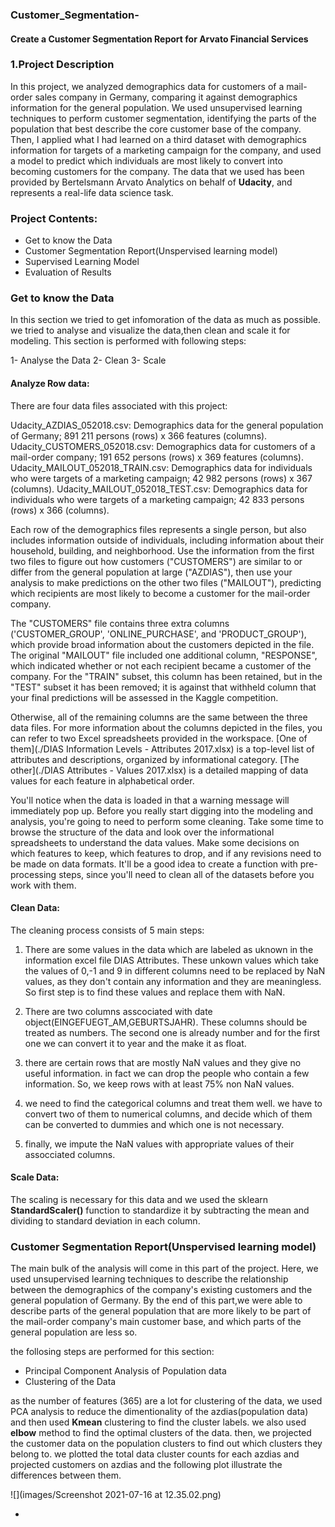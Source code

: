 ### Customer_Segmentation-

#### Create a Customer Segmentation Report for Arvato Financial Services


### 1.Project Description

In this project, we  analyzed demographics data for customers of a mail-order sales company in Germany, comparing it against demographics information for the general population. We used unsupervised learning techniques to perform customer segmentation, identifying the parts of the population that best describe the core customer base of the company. Then, I applied what I had learned on a third dataset with demographics information for targets of a marketing campaign for the company, and used a model to predict which individuals are most likely to convert into becoming customers for the company. The data that  we used has been provided by  Bertelsmann Arvato Analytics on behalf of **Udacity**, and represents a real-life data science task.

### Project Contents:

- Get to know the Data
- Customer Segmentation Report(Unspervised learning model)
- Supervised Learning Model
- Evaluation of Results

###  Get to know the Data
In this section we tried to get infomoration of the data as much as possible. we tried to analyse and visualize the data,then clean and scale it for modeling. 
This section is performed with following steps:

1- Analyse the Data
2- Clean 
3- Scale

#### Analyze Row data:

There are four data files associated with this project:

Udacity_AZDIAS_052018.csv: Demographics data for the general population of Germany; 891 211 persons (rows) x 366 features (columns).
Udacity_CUSTOMERS_052018.csv: Demographics data for customers of a mail-order company; 191 652 persons (rows) x 369 features (columns).
Udacity_MAILOUT_052018_TRAIN.csv: Demographics data for individuals who were targets of a marketing campaign; 42 982 persons (rows) x 367 (columns).
Udacity_MAILOUT_052018_TEST.csv: Demographics data for individuals who were targets of a marketing campaign; 42 833 persons (rows) x 366 (columns).

Each row of the demographics files represents a single person, but also includes information outside of individuals, including information about their household, building, and neighborhood. Use the information from the first two files to figure out how customers ("CUSTOMERS") are similar to or differ from the general population at large ("AZDIAS"), then use your analysis to make predictions on the other two files ("MAILOUT"), predicting which recipients are most likely to become a customer for the mail-order company.

The "CUSTOMERS" file contains three extra columns ('CUSTOMER_GROUP', 'ONLINE_PURCHASE', and 'PRODUCT_GROUP'), which provide broad information about the customers depicted in the file. The original "MAILOUT" file included one additional column, "RESPONSE", which indicated whether or not each recipient became a customer of the company. For the "TRAIN" subset, this column has been retained, but in the "TEST" subset it has been removed; it is against that withheld column that your final predictions will be assessed in the Kaggle competition.

Otherwise, all of the remaining columns are the same between the three data files. For more information about the columns depicted in the files, you can refer to two Excel spreadsheets provided in the workspace. [One of them](./DIAS Information Levels - Attributes 2017.xlsx) is a top-level list of attributes and descriptions, organized by informational category. [The other](./DIAS Attributes - Values 2017.xlsx) is a detailed mapping of data values for each feature in alphabetical order.


You'll notice when the data is loaded in that a warning message will immediately pop up. Before you really start digging into the modeling and analysis, you're going to need to perform some cleaning. Take some time to browse the structure of the data and look over the informational spreadsheets to understand the data values. Make some decisions on which features to keep, which features to drop, and if any revisions need to be made on data formats. It'll be a good idea to create a function with pre-processing steps, since you'll need to clean all of the datasets before you work with them.

#### Clean Data:

The cleaning process consists of 5 main steps:

1. There are some values in the data which are labeled as uknown in the information excel file DIAS Attributes. These unkown values which take the values of 0,-1 and 9 in different columns need to be replaced by NaN values, as they don't contain any information and they are meaningless. So first step is to find these values and replace them with NaN.

2. There are two columns asscociated with date object(EINGEFUEGT_AM,GEBURTSJAHR). These columns should be treated as numbers. The second one is already number and for the first one we can convert it to year and the make it as float.
 
3. there are certain rows that are mostly NaN values and they give no useful information. in fact we can drop the people who contain a few information. So, we keep rows with at least 75% non NaN values.
 
4. we need to find the categorical columns and treat them well. we have to convert two of them to numerical columns, and decide which of them can be converted to dummies and which one is not necessary.
 
5. finally, we impute the NaN values with appropriate values of their assocciated columns.

#### Scale Data:

The scaling is necessary for this data and we used the sklearn **StandardScaler()** function to standardize it by subtracting the mean and dividing to standard deviation in each column. 


### Customer Segmentation Report(Unspervised learning model)

The main bulk of the analysis will come in this part of the project. Here, we  used unsupervised learning techniques to describe the relationship between the demographics of the company's existing customers and the general population of Germany. By the end of this part,we were able to describe parts of the general population that are more likely to be part of the mail-order company's main customer base, and which parts of the general population are less so.

the follosing steps are performed for this section:

- Principal Component Analysis of Population data
-  Clustering of the Data

as the number of features (365) are a lot for clustering of the data, we used PCA analysis to reduce the dimentionality of the azdias(population data) and then used **Kmean** clustering to find the cluster labels. we also used **elbow** method to find the optimal clusters of the data. then, we projected the customer data on the population clusters to find out which clusters they belong to. we plotted the total data cluster counts for each azdias and projected customers on azdias and the following plot illustrate the differences between them. 


![](images/Screenshot 2021-07-16 at 12.35.02.png)





-  
